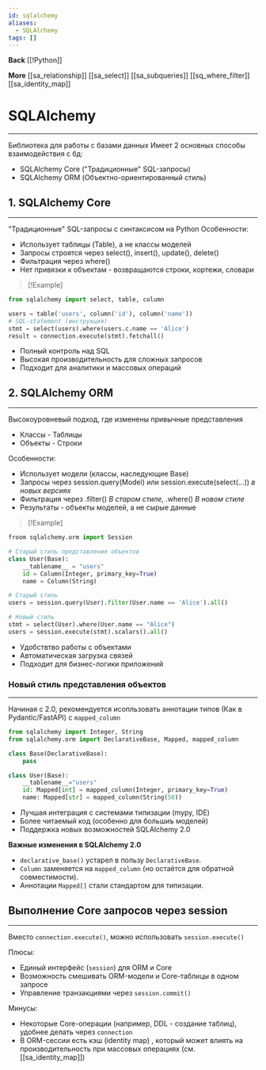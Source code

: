 ```yaml
---
id: sqlalchemy
aliases:
  - SQLAlchemy
tags: []
---
```

**Back**
    [[!Python]]

**More**
    [[sa_relationship]]
    [[sa_select]]
    [[sa_subqueries]]
    [[sq_where_filter]]
    [[sa_identity_map]]


# SQLAlchemy
---
Библиотека для работы с базами данных
Имеет 2 основных способы взаимодействия с бд:
- SQLAlchemy Core ("Традиционные" SQL-запросы)
- SQLAlchemy ORM (Объектно-ориентированный стиль)


## 1. SQLAlchemy Core
---
"Традиционные" SQL-запросы с синтаксисом на Python
Особенности:
- Использует таблицы (Table), а не классы моделей
- Запросы строятся через select(), insert(), update(), delete()
- Фильтрация через where()
- Нет привязки к объектам - возвращаются строки, кортежи, словари

> [!Example]
```python
from sqlalchemy import select, table, column

users = table('users', column('id'), column('name'))
# SQL-statement (инструкция)
stmt = select(users).where(users.c.name == 'Alice')
result = connection.execute(stmt).fetchall()
```
- Полный контроль над SQL
- Высокая производительность для сложных запросов
- Подходит для аналитики и массовых операций


## 2. SQLAlchemy ORM
---
Высокоуровневый подход, где изменены привычные представления
- Классы - Таблицы
- Объекты - Строки

Особенности:
- Использует модели (классы, наследующие Base)
- Запросы через session.query(Model) или session.execute(select(...)) *в новых версиях*
- Фильтрация через .filter() *В старом стиле*, .where() *В новом стиле*
- Результаты - объекты моделей, а не сырые данные
> [!Example]
```python
froom sqlalchemy.orm import Session

# Старый стиль представления объектов
class User(Base):
    __tablename__ = "users"
    id = Column(Integer, primary_key=True)
    name = Column(String)

# Старый стиль
users = session.query(User).filter(User.name == 'Alice').all()

# Новый стиль
stmt = select(User).where(User.name == "Alice")
users = session.execute(stmt).scalars().all()
```
- Удобствтво работы с объектами
- Автоматическая загрузка связей
- Подходит для бизнес-логики приложений

### Новый стиль представления объектов
---
Начиная с 2.0, рекомендуется исопльзовать аннотации типов (Как в Pydantic/FastAPI) с `mapped_column`

```python
from sqlalchemy import Integer, String
from sqlalchemy.orm import DeclarativeBase, Mapped, mapped_column

class Base(DeclarativeBase):
    pass

class User(Base):
    __tablename__="users"
    id: Mapped[int] = mapped_column(Integer, primary_key=True)
    name: Mapped[str] = mapped_column(String(50))
```
- Лучшая интеграция с системами типизации (mypy, IDE)
- Более читаемый код (особенно для большиъ моделей)
- Поддержка новых возможностей SQLAlchemy 2.0

**Важные изменения в SQLAlchemy 2.0**
- `declarative_base()` устарел в пользу `DeclarativeBase`.
- `Column` заменяется на `mapped_column` (но остаётся для обратной совместимости).
- Аннотации `Mapped[]` стали стандартом для типизации.



## Выполнение Core запросов через session
---
Вместо `connection.execute()`, можно использовать `session.execute()`

Плюсы:
- Единый интерфейс (`session`) для ORM и Core
- Возможность смешивать ORM-модели и Core-таблицы в одном запросе
- Управление транзакциями через `session.commit()`

Минусы:
- Некоторые Core-операции (например, DDL - создание таблиц), удобнее делать через `connection`
- В ORM-сессии есть кэш (identity map) , который может влиять на производительность при массовых операциях (см. [[sa_identity_map]])
